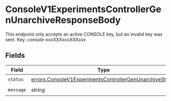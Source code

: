 # ConsoleV1ExperimentsControllerGenUnarchiveResponseBody

This endpoint only accepts an active CONSOLE key, but an invalid key was sent. Key: console-xxxXXXxxxXXXxxx


## Fields

| Field                                                                                                                              | Type                                                                                                                               | Required                                                                                                                           | Description                                                                                                                        |
| ---------------------------------------------------------------------------------------------------------------------------------- | ---------------------------------------------------------------------------------------------------------------------------------- | ---------------------------------------------------------------------------------------------------------------------------------- | ---------------------------------------------------------------------------------------------------------------------------------- |
| `status`                                                                                                                           | [errors.ConsoleV1ExperimentsControllerGenUnarchiveStatus](../../models/errors/consolev1experimentscontrollergenunarchivestatus.md) | :heavy_check_mark:                                                                                                                 | N/A                                                                                                                                |
| `message`                                                                                                                          | *string*                                                                                                                           | :heavy_check_mark:                                                                                                                 | N/A                                                                                                                                |